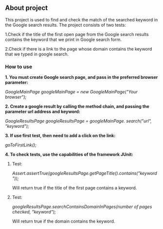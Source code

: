 ## About project
This project is used to find and check the match of the searched keyword in the Google search results.
The project consists of two tests:

1.Check if the title of the first open page from the Google search results contains the keyword that we print in Google search form.

2.Check if there is a link to the page whose domain contains the keyword that we typed in google search.

### How to use
**1. You must create Google search page, and pass in the preferred browser parameter:**
   
_GoogleMainPage googleMainPage = new GoogleMainPage("Your browser");_

**2. Create a google result by calling the method chain, and passing the parameter url address and keyword:**

_GoogleResultsPage googleResultsPage = googleMainPage.
search("url", "keyword");_

**3. If use first test, then need to add a click on the link:**

_goToFirstLink();_

**4. To check tests, use the capabilities of the framework JUnit:**

1. Test:

   _Assert.assertTrue(googleResultsPage.getPageTitle().contains("keyword"));_
   
   Will return true if the title of the first page contains a keyword.

2. Test:

   _googleResultsPage.searchContainsDomainInPages(number of pages checked, "keyword");_
   
   Will return true if the domain contains the keyword.
   
